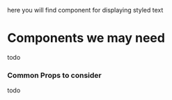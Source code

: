 here you will find component for displaying styled text

# Components we may need
todo

### Common Props to consider
todo
